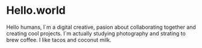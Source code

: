 # Hello.world
Hello humans, I´m a digital creative, pasion about collaborating together and creating cool projects. I´m actually studying photography and strating to brew coffee. I like tacos and coconut milk. 
